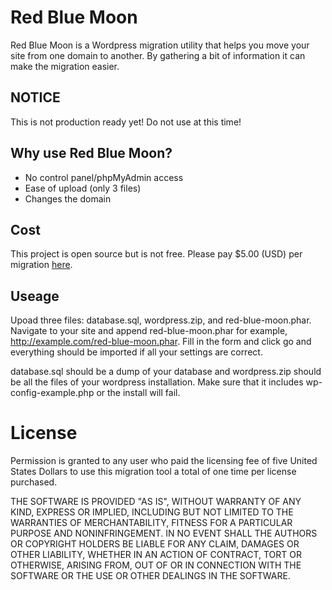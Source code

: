 # Red Blue Moon

Red Blue Moon is a Wordpress migration utility that helps you move your site from one
domain to another.  By gathering a bit of information it can make the migration easier.

## NOTICE

This is not production ready yet!  Do not use at this time!

## Why use Red Blue Moon?

* No control panel/phpMyAdmin access
* Ease of upload (only 3 files)
* Changes the domain

## Cost

This project is open source but is not free.  Please pay $5.00 (USD) per migration 
[here](https://pessetto.com/billing/cart/add/product/3).

## Useage

Upoad three files: database.sql, wordpress.zip, and red-blue-moon.phar.  Navigate to your site and append red-blue-moon.phar for example,
http://example.com/red-blue-moon.phar.  Fill in the form and click go and everything should be imported if all your settings are correct.

database.sql should be a dump of your database and wordpress.zip should be all the files of your wordpress installation.  Make sure that
it includes wp-config-example.php or the install will fail.

# License

Permission is granted to any user who paid the licensing fee of five United States Dollars to use this migration tool a total of one time per license purchased.

THE SOFTWARE IS PROVIDED "AS IS", WITHOUT WARRANTY OF ANY KIND, EXPRESS OR IMPLIED, INCLUDING BUT NOT LIMITED TO THE WARRANTIES OF MERCHANTABILITY, FITNESS FOR A PARTICULAR PURPOSE AND NONINFRINGEMENT. IN NO EVENT SHALL THE AUTHORS OR COPYRIGHT HOLDERS BE LIABLE FOR ANY CLAIM, DAMAGES OR OTHER LIABILITY, WHETHER IN AN ACTION OF CONTRACT, TORT OR OTHERWISE, ARISING FROM, OUT OF OR IN CONNECTION WITH THE SOFTWARE OR THE USE OR OTHER DEALINGS IN THE SOFTWARE.